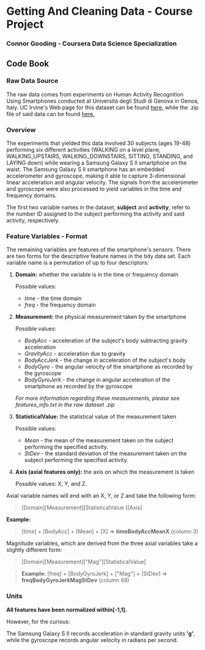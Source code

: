 # Getting And Cleaning Data - Course Project

### Connor Gooding - Coursera Data Science Specialization

## Code Book

### Raw Data Source

The raw data comes from experiments on Human Activity Recognition Using Smartphones conducted
at Università degli Studi di Genova in Genoa, Italy. UC Irvine's Web page for this dataset can
be found [here,](http://archive.ics.uci.edu/ml/datasets/Human+Activity+Recognition+Using+Smartphones)
while the .zip file of said data can be found [here.](http://archive.ics.uci.edu/ml/machine-learning-databases/00240/UCI%20HAR%20Dataset.zip)

### Overview

The experiments that yielded this data involved 30 subjects (ages 19-48) performing six different activities
(WALKING on a level plane, WALKING_UPSTAIRS, WALKING_DOWNSTAIRS, SITTING, STANDING, and LAYING down)
while wearing a Samsung Galaxy S II smartphone on the waist. The Samsung Galaxy S II smartphone has an
embedded accelerometer and gyroscope, making it able to capture 3-dimensional linear acceleration and angular
velocity. The signals from the accelerometer and gyroscope were also processed to yield variables in the time 
and frequency domains.

The first two variable names in the dataset, **subject** and **activity**, refer to the number ID
assigned to the subject performing the activity and said activity, respectively.

### Feature Variables - Format

The remaining variables are features of the smartphone's sensors. There are two forms for the descriptive feature
names in the tidy data set. Each variable name is a permutation of up to four descriptors:

1. **Domain:** whether the variable is in the time or frequency domain

	Possible values:
 	  * *time* - the time domain
 	  * *freq* - the frequency domain

2. **Measurement:** the physical measurement taken by the smartphone
 	
   	Possible values: 
     * *BodyAcc* - acceleration of the subject's body subtracting gravity acceleration
     * *GravityAcc* - acceleration due to gravity
     * *BodyAccJerk* - the change in acceleration of the subject's body
     * *BodyGyro* - the angular velocity of the smartphone as recorded by the gyroscope
     * *BodyGyroJerk* - the change in angular acceleration of the smartphone as recorded by the gyroscope

    *For more information regarding these measurements, please see features_info.txt in the raw dataset .zip*

3. **StatisticalValue:** the statistical value of the measurement taken
 	
	Possible values:
 	  * *Mean* - the mean of the measurement taken on the subject performing the specified activity.
 	  * *StDev* - the standard deviation of the measurement taken on the subject performing the specified activity.

4. **Axis (axial features only):** the axis on which the measurement is taken

 	Possible values: X, Y, and Z.

Axial variable names will end with an X, Y, or Z and take the following form:

> \[Domain\]\[Measurement\]\[StatisticalValue \]\[Axis\]

**Example:** 

> \[time\] + \[BodyAcc\] + \[Mean\] + \[X\] => **timeBodyAccMeanX** (column 3)

Magnitude variables, which are derived from the three axial variables take a slightly different form:

> \[Domain\]\[Measurement\]\["Mag"\]\[StatisticalValue\]

> **Example:** \[freq\] + \[BodyGyroJerk\] + \["Mag"\] + \[StDev\] => **freqBodyGyroJerkMagStDev** (column 68)

### Units

**All features have been normalized within[-1,1].**

However, for the curious: 

The Samsung Galaxy S II records acceleration in standard gravity units **'g'**, while the gyroscope records angular 
velocity in radians per second.


